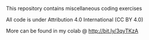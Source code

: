 This repository contains miscellaneous coding exercises

All code is under Attribution 4.0 International (CC BY 4.0)

More can be found in my colab @ http://bit.ly/3qyTKzA
